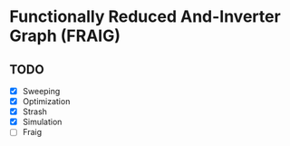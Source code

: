 # Functionally Reduced And-Inverter Graph (FRAIG)

## TODO

- [x] Sweeping
- [x] Optimization
- [x] Strash
- [x] Simulation
- [ ] Fraig
